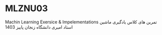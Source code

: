 # MLZNU03
Machin Learning Exersice &amp; Impelementations
تمرین های کلاس یادگیری ماشین
استاد امیری
دانشگاه زنجان
پاییز 1403

